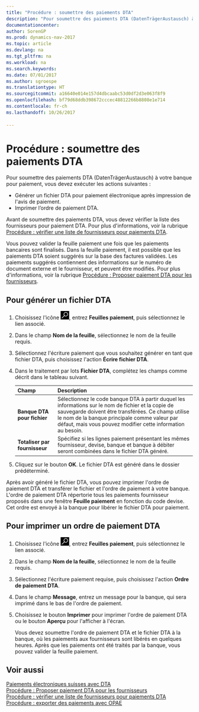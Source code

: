 ```yaml
---
title: "Procédure : soumettre des paiements DTA"
description: "Pour soumettre des paiements DTA (DatenTrägerAustausch) à votre banque pour paiement, vous devez exécuter certaines tâches."
documentationcenter: 
author: SorenGP
ms.prod: dynamics-nav-2017
ms.topic: article
ms.devlang: na
ms.tgt_pltfrm: na
ms.workload: na
ms.search.keywords: 
ms.date: 07/01/2017
ms.author: sgroespe
ms.translationtype: HT
ms.sourcegitcommit: a16640e014e157d4dbcaabc53d0df2d3e063f8f9
ms.openlocfilehash: bf79d68ddb398672cccec48812266b8808e1e714
ms.contentlocale: fr-ch
ms.lasthandoff: 10/26/2017

---
```

# <a name="how-to-submit-dta-payments"></a>Procédure : soumettre des paiements DTA
Pour soumettre des paiements DTA (DatenTrägerAustausch) à votre banque pour paiement, vous devez exécuter les actions suivantes :  

- Générer un fichier DTA pour paiement électronique après impression de l'avis de paiement.  
- Imprimer l’ordre de paiement DTA.  

Avant de soumettre des paiements DTA, vous devez vérifier la liste des fournisseurs pour paiement DTA. Pour plus d'informations, voir la rubrique [Procédure : vérifier une liste de fournisseurs pour paiements DTA](how-to-verify-a-list-of-vendors-for-dta-payments.md).  

Vous pouvez valider la feuille paiement une fois que les paiements bancaires sont finalisés. Dans la feuille paiement, il est possible que les paiements DTA soient suggérés sur la base des factures validées. Les paiements suggérés contiennent des informations sur le numéro de document externe et le fournisseur, et peuvent être modifiés. Pour plus d'informations, voir la rubrique [Procédure : Proposer paiement DTA pour les fournisseurs](how-to-suggest-dta-payment-for-vendors.md).  

## <a name="to-generate-a-dta-file"></a>Pour générer un fichier DTA  

1.  Choisissez l'icône ![Page ou état pour la recherche](../../media/ui-search/search_small.png "icône Page ou état pour la recherche"), entrez **Feuilles paiement**, puis sélectionnez le lien associé.  
2.  Dans le champ **Nom de la feuille**, sélectionnez le nom de la feuille requis.  
3.  Sélectionnez l'écriture paiement que vous souhaitez générer en tant que fichier DTA, puis choisissez l'action **Écrire fichier DTA**.  
4.  Dans le traitement par lots **Fichier DTA**, complétez les champs comme décrit dans le tableau suivant.  

    |Champ|Description|  
    |---------------------------------|---------------------------------------|  
    |**Banque DTA pour fichier**|Sélectionnez le code banque DTA à partir duquel les informations sur le nom de fichier et la copie de sauvegarde doivent être transférées. Ce champ utilise le nom de la banque principale comme valeur par défaut, mais vous pouvez modifier cette information au besoin.|  
    |**Totaliser par fournisseur**|Spécifiez si les lignes paiement présentant les mêmes fournisseur, devise, banque et banque à débiter seront combinées dans le fichier DTA généré.|  

5.  Cliquez sur le bouton **OK**. Le fichier DTA est généré dans le dossier prédéterminé.  

Après avoir généré le fichier DTA, vous pouvez imprimer l'ordre de paiement DTA et transférer le fichier et l'ordre de paiement à votre banque. L'ordre de paiement DTA répertorie tous les paiements fournisseur proposés dans une fenêtre **Feuille paiement** en fonction du code devise. Cet ordre est envoyé à la banque pour libérer le fichier DTA pour paiement.  

## <a name="to-print-a-dta-payment-order"></a>Pour imprimer un ordre de paiement DTA  

1.  Choisissez l'icône ![Page ou état pour la recherche](../../media/ui-search/search_small.png "icône Page ou état pour la recherche"), entrez **Feuilles paiement**, puis sélectionnez le lien associé.  
2.  Dans le champ **Nom de la feuille**, sélectionnez le nom de la feuille requis.  
3.  Sélectionnez l'écriture paiement requise, puis choisissez l'action **Ordre de paiement DTA**.  
4.  Dans le champ **Message**, entrez un message pour la banque, qui sera imprimé dans le bas de l'ordre de paiement.  
5.  Choisissez le bouton **Imprimer** pour imprimer l'ordre de paiement DTA ou le bouton **Aperçu** pour l'afficher à l'écran.  

    Vous devez soumettre l'ordre de paiement DTA et le fichier DTA à la banque, où les paiements aux fournisseurs sont libérés en quelques heures. Après que les paiements ont été traités par la banque, vous pouvez valider la feuille paiement.  

## <a name="see-also"></a>Voir aussi  
 [Paiements électroniques suisses avec DTA](swiss-electronic-payments-using-dta.md)   
 [Procédure : Proposer paiement DTA pour les fournisseurs](how-to-suggest-dta-payment-for-vendors.md)   
 [Procédure : vérifier une liste de fournisseurs pour paiements DTA](how-to-verify-a-list-of-vendors-for-dta-payments.md)   
 [Procédure : exporter des paiements avec OPAE](how-to-export-payments-using-ezag.md)

